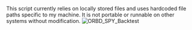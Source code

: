This script currently relies on locally stored files and uses hardcoded file paths specific to my machine. It is not portable or runnable on other systems without modification.
![ORBD_SPY_Backtest](https://github.com/user-attachments/assets/2db67eb0-64dc-4a0e-bbeb-f38549333c7c)
